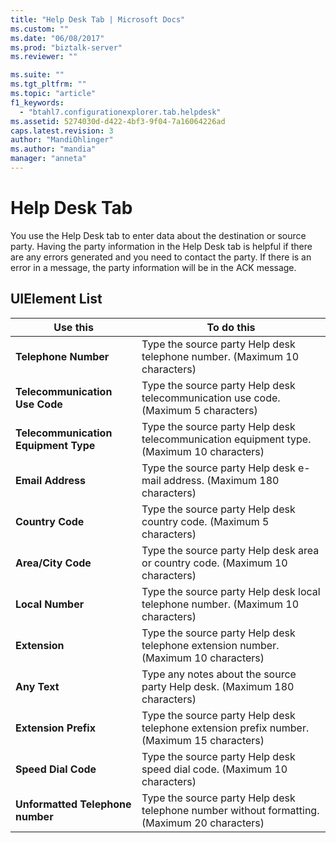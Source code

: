 ```yaml
---
title: "Help Desk Tab | Microsoft Docs"
ms.custom: ""
ms.date: "06/08/2017"
ms.prod: "biztalk-server"
ms.reviewer: ""

ms.suite: ""
ms.tgt_pltfrm: ""
ms.topic: "article"
f1_keywords: 
  - "btahl7.configurationexplorer.tab.helpdesk"
ms.assetid: 5274030d-d422-4bf3-9f04-7a16064226ad
caps.latest.revision: 3
author: "MandiOhlinger"
ms.author: "mandia"
manager: "anneta"
---
```

# Help Desk Tab
You use the Help Desk tab to enter data about the destination or source party. Having the party information in the Help Desk tab is helpful if there are any errors generated and you need to contact the party. If there is an error in a message, the party information will be in the ACK message.  

## UIElement List  

|                     Use this                      |                                          To do this                                          |
|---------------------------------------------------|----------------------------------------------------------------------------------------------|
|         <strong>Telephone Number</strong>         |          Type the source party Help desk telephone number. (Maximum 10 characters)           |
|    <strong>Telecommunication Use Code</strong>    |      Type the source party Help desk telecommunication use code. (Maximum 5 characters)      |
| <strong>Telecommunication Equipment Type</strong> |  Type the source party Help desk telecommunication equipment type. (Maximum 10 characters)   |
|          <strong>Email Address</strong>           |           Type the source party Help desk e-mail address. (Maximum 180 characters)           |
|           <strong>Country Code</strong>           |             Type the source party Help desk country code. (Maximum 5 characters)             |
|          <strong>Area/City Code</strong>          |        Type the source party Help desk area or country code. (Maximum 10 characters)         |
|           <strong>Local Number</strong>           |       Type the source party Help desk local telephone number. (Maximum 10 characters)        |
|            <strong>Extension</strong>             |     Type the source party Help desk telephone extension number. (Maximum 10 characters)      |
|             <strong>Any Text</strong>             |          Type any notes about the source party Help desk. (Maximum 180 characters)           |
|         <strong>Extension Prefix</strong>         |  Type the source party Help desk telephone extension prefix number. (Maximum 15 characters)  |
|         <strong>Speed Dial Code</strong>          |           Type the source party Help desk speed dial code. (Maximum 10 characters)           |
|   <strong>Unformatted Telephone number</strong>   | Type the source party Help desk telephone number without formatting. (Maximum 20 characters) |

